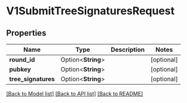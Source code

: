 # V1SubmitTreeSignaturesRequest

## Properties

| Name                | Type               | Description | Notes      |
| ------------------- | ------------------ | ----------- | ---------- |
| **round_id**        | Option<**String**> |             | [optional] |
| **pubkey**          | Option<**String**> |             | [optional] |
| **tree_signatures** | Option<**String**> |             | [optional] |

[[Back to Model list]](../README.md#documentation-for-models) [[Back to API list]](../README.md#documentation-for-api-endpoints) [[Back to README]](../README.md)
